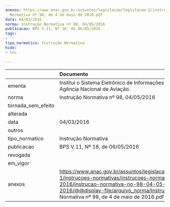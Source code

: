 ```yaml
---
anexos: https://www.anac.gov.br/assuntos/legislacao/legislacao-1/instrucoes-normativas/instrucoes-normativas-2016/instrucao-normativa-no-98-04-05-2016/@@display-file/arquivo_norma/Instrução
  Normativa nº 98, de 4 de maio de 2016.pdf
data: 04/03/2016
norma: Instrução Normativa nº 98, 04/05/2016
publicacao: BPS V.11, Nº 18, de 06/05/2016
tags:
- ''
tipo_normatico: Instrução Normativa
hide: 
- toc 
 
---
```


|                    | Documento                                                                                                                                                                                                                       |
|:-------------------|:--------------------------------------------------------------------------------------------------------------------------------------------------------------------------------------------------------------------------------|
| ementa             | Institui o Sistema Eletrônico de Informações no âmbito da Agência Nacional de Aviação.                                                                                                                                          |
| norma              | Instrução Normativa nº 98, 04/05/2016                                                                                                                                                                                           |
| tornada_sem_efeito |                                                                                                                                                                                                                                 |
| alterada           |                                                                                                                                                                                                                                 |
| data               | 04/03/2016                                                                                                                                                                                                                      |
| outros             |                                                                                                                                                                                                                                 |
| tipo_normatico     | Instrução Normativa                                                                                                                                                                                                             |
| publicacao         | BPS V.11, Nº 18, de 06/05/2016                                                                                                                                                                                                  |
| revogada           |                                                                                                                                                                                                                                 |
| em_vigor           |                                                                                                                                                                                                                                 |
| anexos             | https://www.anac.gov.br/assuntos/legislacao/legislacao-1/instrucoes-normativas/instrucoes-normativas-2016/instrucao-normativa-no-98-04-05-2016/@@display-file/arquivo_norma/Instrução Normativa nº 98, de 4 de maio de 2016.pdf |